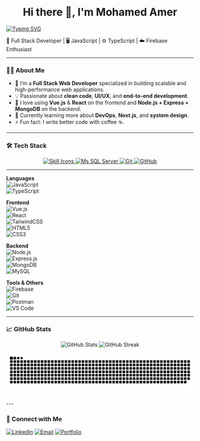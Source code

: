 <h1 align="center">Hi there 👋, I'm Mohamed Amer</h1>
<p>
  <a href="https://git.io/typing-svg"><img src="https://readme-typing-svg.demolab.com?font=Bitcount+Grid+Double&weight=300&size=30&pause=1000&color=F7F662&background=0034FF00&center=true&width=600&lines=Software+Developer;Full-Stack+Developer" alt="Typing SVG" /></a>
<p align="center">
</p>
  🚀 Full Stack Developer | 🖥️ JavaScript | ⚙️ TypeScript | ☁️ Firebase Enthusiast
</p>

---

### 👨‍💻 About Me

- 🔭 I’m a **Full Stack Web Developer** specialized in building scalable and high-performance web applications.
- 💡 Passionate about **clean code**, **UI/UX**, and **end-to-end development**.
- 🧩 I love using **Vue.js** & **React** on the frontend and **Node.js + Express + MongoDB** on the backend.
- 🌱 Currently learning more about **DevOps**, **Next.js**, and **system design**.
- ⚡ Fun fact: I write better code with coffee ☕.

---

### 🛠️ Tech Stack
<p align="center" dir="auto">
  
  <!-- Skill Icons with Titles -->
  <a href="https://go-skill-icons.vercel.app" target="_blank" rel="noopener noreferrer nofollow">
    <img width="800" src="https://go-skill-icons.vercel.app/api/icons?i=html,css,javascript,typescript,vue,react,tailwind,nodejs,express,mongodb,firebase,mysql&titles=true" alt="Skill Icons" title="Skill Icons" />
  </a>

  <!-- Extra Icons from Icons8 -->
  <a href="https://img.icons8.com/?size=50&id=laYYF3dV0Iew&format=png" target="_blank" rel="noopener noreferrer nofollow">
    <img width="70" src="https://img.icons8.com/?size=50&id=laYYF3dV0Iew&format=png" alt="Ms SQL Server" />
  </a>
  <a href="https://img.icons8.com/?size=50&id=20906&format=png" target="_blank" rel="noopener noreferrer nofollow">
    <img width="70" src="https://img.icons8.com/?size=50&id=20906&format=png" alt="Git" />
  </a>
  <a href="https://img.icons8.com/?size=50&id=efFfwotdkiU5&format=png" target="_blank" rel="noopener noreferrer nofollow">
    <img width="70" src="https://img.icons8.com/?size=50&id=efFfwotdkiU5&format=png" alt="GitHub" />
  </a>
</p>


---

**Languages**  
![JavaScript](https://img.shields.io/badge/-JavaScript-black?style=flat-square&logo=javascript)  
![TypeScript](https://img.shields.io/badge/-TypeScript-007acc?style=flat-square&logo=typescript)

**Frontend**  
![Vue.js](https://img.shields.io/badge/-Vue.js-4FC08D?style=flat-square&logo=vue.js)  
![React](https://img.shields.io/badge/-React-61DAFB?style=flat-square&logo=react)  
![TailwindCSS](https://img.shields.io/badge/-TailwindCSS-38B2AC?style=flat-square&logo=tailwind-css)  
![HTML5](https://img.shields.io/badge/-HTML5-E34F26?style=flat-square&logo=html5)  
![CSS3](https://img.shields.io/badge/-CSS3-1572B6?style=flat-square&logo=css3)

**Backend**  
![Node.js](https://img.shields.io/badge/-Node.js-339933?style=flat-square&logo=node.js)  
![Express.js](https://img.shields.io/badge/-Express.js-000000?style=flat-square&logo=express)  
![MongoDB](https://img.shields.io/badge/-MongoDB-47A248?style=flat-square&logo=mongodb)  
![MySQL](https://img.shields.io/badge/-MySQL-00758F?style=flat-square&logo=mysql)

**Tools & Others**  
![Firebase](https://img.shields.io/badge/-Firebase-FFCA28?style=flat-square&logo=firebase)  
![Git](https://img.shields.io/badge/-Git-F05032?style=flat-square&logo=git)  
![Postman](https://img.shields.io/badge/-Postman-FF6C37?style=flat-square&logo=postman)  
![VS Code](https://img.shields.io/badge/-VS%20Code-007ACC?style=flat-square&logo=visual-studio-code)

---
### 📈 GitHub Stats

<p align="center">
  <img src="https://github-readme-stats.vercel.app/api?username=MohamedAmer29&show_icons=true&theme=github_dark" alt="GitHub Stats" />
  <img src="https://github-readme-streak-stats.herokuapp.com/?user=MohamedAmer29&theme=github-dark&hide_border=false" alt="GitHub Streak" />
</p>
<p align="center">
  <img src="https://raw.githubusercontent.com/MohamedAmer29/MohamedAmer29/main/github-user-contribution.svg" alt="GitHub Contribution Graph" />
</p>
---

### 🔗 Connect with Me

<p>
  <a href="https://www.linkedin.com/in/mohamed-amer-692415327/" target="_blank"><img alt="LinkedIn" src="https://img.shields.io/badge/-LinkedIn-0A66C2?style=flat-square&logo=linkedin&logoColor=white" /></a>
  <a href="mailto:m1o1h1a1a1@gmail.com"><img alt="Email" src="https://img.shields.io/badge/-Email-D14836?style=flat-square&logo=gmail&logoColor=white" /></a>
  <a href="https://cool-cranachan-bcbbb7.netlify.app/" target="_blank"><img alt="Portfolio" src="https://img.shields.io/badge/-Portfolio-121212?style=flat-square&logo=web&logoColor=white" /></a>
</p>
